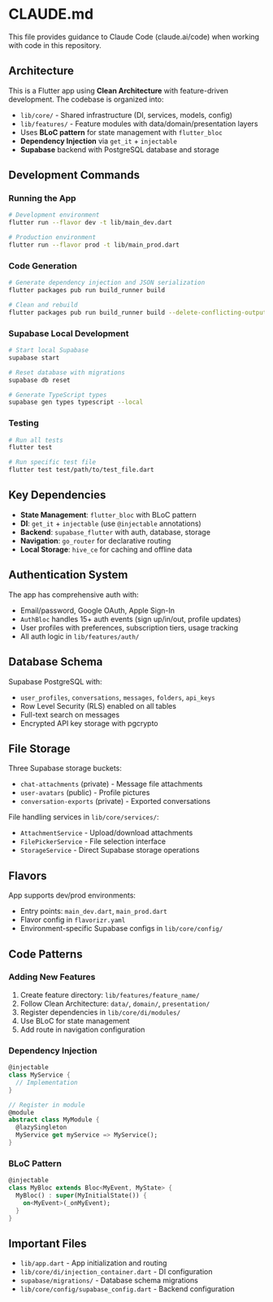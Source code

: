 # CLAUDE.md

This file provides guidance to Claude Code (claude.ai/code) when working with code in this repository.

## Architecture

This is a Flutter app using **Clean Architecture** with feature-driven development. The codebase is organized into:

- `lib/core/` - Shared infrastructure (DI, services, models, config)
- `lib/features/` - Feature modules with data/domain/presentation layers
- Uses **BLoC pattern** for state management with `flutter_bloc`
- **Dependency Injection** via `get_it` + `injectable`
- **Supabase** backend with PostgreSQL database and storage

## Development Commands

### Running the App
```bash
# Development environment
flutter run --flavor dev -t lib/main_dev.dart

# Production environment  
flutter run --flavor prod -t lib/main_prod.dart
```

### Code Generation
```bash
# Generate dependency injection and JSON serialization
flutter packages pub run build_runner build

# Clean and rebuild
flutter packages pub run build_runner build --delete-conflicting-outputs
```

### Supabase Local Development
```bash
# Start local Supabase
supabase start

# Reset database with migrations
supabase db reset

# Generate TypeScript types
supabase gen types typescript --local
```

### Testing
```bash
# Run all tests
flutter test

# Run specific test file
flutter test test/path/to/test_file.dart
```

## Key Dependencies

- **State Management**: `flutter_bloc` with BLoC pattern
- **DI**: `get_it` + `injectable` (use `@injectable` annotations)
- **Backend**: `supabase_flutter` with auth, database, storage
- **Navigation**: `go_router` for declarative routing
- **Local Storage**: `hive_ce` for caching and offline data

## Authentication System

The app has comprehensive auth with:
- Email/password, Google OAuth, Apple Sign-In
- `AuthBloc` handles 15+ auth events (sign up/in/out, profile updates)
- User profiles with preferences, subscription tiers, usage tracking
- All auth logic in `lib/features/auth/`

## Database Schema

Supabase PostgreSQL with:
- `user_profiles`, `conversations`, `messages`, `folders`, `api_keys`
- Row Level Security (RLS) enabled on all tables
- Full-text search on messages
- Encrypted API key storage with pgcrypto

## File Storage

Three Supabase storage buckets:
- `chat-attachments` (private) - Message file attachments
- `user-avatars` (public) - Profile pictures  
- `conversation-exports` (private) - Exported conversations

File handling services in `lib/core/services/`:
- `AttachmentService` - Upload/download attachments
- `FilePickerService` - File selection interface
- `StorageService` - Direct Supabase storage operations

## Flavors

App supports dev/prod environments:
- Entry points: `main_dev.dart`, `main_prod.dart`
- Flavor config in `flavorizr.yaml`
- Environment-specific Supabase configs in `lib/core/config/`

## Code Patterns

### Adding New Features
1. Create feature directory: `lib/features/feature_name/`
2. Follow Clean Architecture: `data/`, `domain/`, `presentation/`
3. Register dependencies in `lib/core/di/modules/`
4. Use BLoC for state management
5. Add route in navigation configuration

### Dependency Injection
```dart
@injectable
class MyService {
  // Implementation
}

// Register in module
@module
abstract class MyModule {
  @lazySingleton
  MyService get myService => MyService();
}
```

### BLoC Pattern
```dart
@injectable
class MyBloc extends Bloc<MyEvent, MyState> {
  MyBloc() : super(MyInitialState()) {
    on<MyEvent>(_onMyEvent);
  }
}
```

## Important Files

- `lib/app.dart` - App initialization and routing
- `lib/core/di/injection_container.dart` - DI configuration
- `supabase/migrations/` - Database schema migrations
- `lib/core/config/supabase_config.dart` - Backend configuration